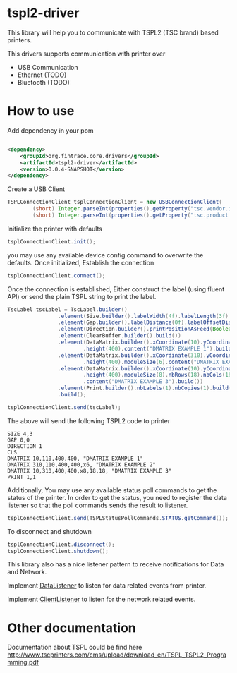 tspl2-driver
============

This library will help you to communicate with TSPL2 (TSC brand) based printers.

This drivers supports communication with printer over 
* USB Communication
* Ethernet (TODO)
* Bluetooth (TODO)

How to use
=================

Add dependency in your pom

  	  
```xml

<dependency>
    <groupId>org.fintrace.core.drivers</groupId>
    <artifactId>tspl2-driver</artifactId>
    <version>0.0.4-SNAPSHOT</version>
</dependency>
```


Create a USB Client

```java
TSPLConnectionClient tsplConnectionClient = new USBConnectionClient(
        (short) Integer.parseInt(properties().getProperty("tsc.vendor.id"), 16),
        (short) Integer.parseInt(properties().getProperty("tsc.product.id"), 16));

```

Initialize the printer with defaults
```java
tsplConnectionClient.init();
```

you may use any available device config command to overwrite the defaults.
Once initialized, Establish the connection
```java
tsplConnectionClient.connect();
```

Once the connection is established, Either construct the label (using fluent API) or send the plain TSPL string to print the label.
```java
TscLabel tscLabel = TscLabel.builder()
                .element(Size.builder().labelWidth(4f).labelLength(3f).build())
                .element(Gap.builder().labelDistance(0f).labelOffsetDistance(0f).build())
                .element(Direction.builder().printPositionAsFeed(Boolean.TRUE).build())
                .element(ClearBuffer.builder().build())
                .element(DataMatrix.builder().xCoordinate(10).yCoordinate(110).width(400)
                        .height(400).content("DMATRIX EXAMPLE 1").build())
                .element(DataMatrix.builder().xCoordinate(310).yCoordinate(110).width(400)
                        .height(400).moduleSize(6).content("DMATRIX EXAMPLE 2").build())
                .element(DataMatrix.builder().xCoordinate(10).yCoordinate(310).width(400)
                        .height(400).moduleSize(8).nbRows(18).nbCols(18)
                        .content("DMATRIX EXAMPLE 3").build())
                .element(Print.builder().nbLabels(1).nbCopies(1).build())
                .build();

tsplConnectionClient.send(tscLabel);

```

The above will send the following TSPL2 code to printer 
```text
SIZE 4,3
GAP 0,0
DIRECTION 1
CLS
DMATRIX 10,110,400,400, "DMATRIX EXAMPLE 1"
DMATRIX 310,110,400,400,x6, "DMATRIX EXAMPLE 2"
DMATRIX 10,310,400,400,x8,18,18, "DMATRIX EXAMPLE 3"
PRINT 1,1
```


Additionally, You may use any available status poll commands to get the status of the printer. In order to get the 
status, you need to register the data listener so that the poll commands sends the result to listener.
```java
tsplConnectionClient.send(TSPLStatusPollCommands.STATUS.getCommand());
```

To disconnect and shutdown
```java
tsplConnectionClient.disconnect();
tsplConnectionClient.shutdown();
```

This library also has a nice listener pattern to receive notifications 
for Data and Network. 

Implement [DataListener](src/main/java/org/fintrace/core/drivers/tspl/listeners/DataListener.java) to listen for data related events from printer.

Implement [ClientListener](src/main/java/org/fintrace/core/drivers/tspl/listeners/ClientListener.java) to listen for the network related events.


Other documentation
=================

Documentation about TSPL could be find here
http://www.tscprinters.com/cms/upload/download_en/TSPL_TSPL2_Programming.pdf
